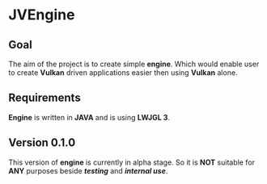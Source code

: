 # JVEngine
<h2>Goal</h2>
<p>The aim of the project is to create simple <b>engine</b>. Which would enable user to create <b>Vulkan</b> driven applications easier then using <b>Vulkan</b> alone.</p>
<h2>Requirements</h2>
<p><b>Engine</b> is written in <b>JAVA</b> and is using <b>LWJGL 3</b>.</p>
<h2>Version 0.1.0</h2>
<p>This version of <b>engine</b>  is currently in alpha stage. So it is <b>NOT</b> suitable for <b>ANY</b> purposes beside <i><b>testing</b></i> and <b><i>internal use</i></b>.</p>
